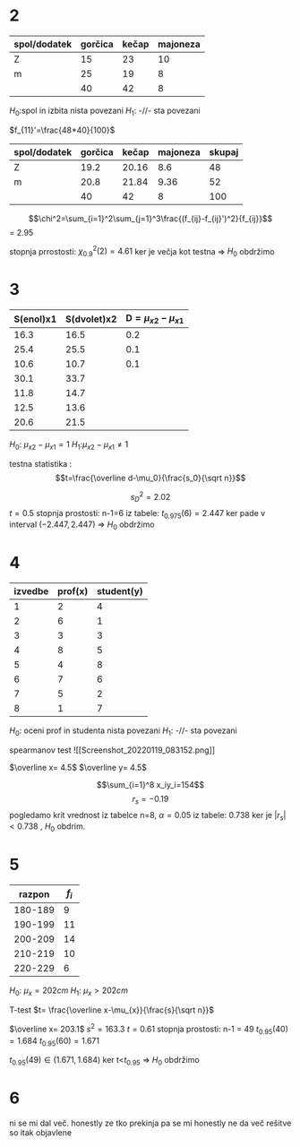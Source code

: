 # 2
| spol/dodatek | gorčica | kečap | majoneza |
| ------------ | ------- | ----- | -------- |
| Z            | 15      | 23    | 10       |
| m            | 25      | 19    | 8        |
|              | 40      | 42    | 8        | 

$H_0:$spol in izbita nista povezani
$H_1:$ -//- sta povezani

$f_{11}'=\frac{48*40}{100}$

| spol/dodatek | gorčica | kečap | majoneza | skupaj |
| ------------ | ------- | ----- | -------- | ------ |
| Z            | 19.2    | 20.16 | 8.6      | 48     |
| m            | 20.8    | 21.84 | 9.36     | 52     |
|              | 40      | 42    | 8        | 100    | 

$$\chi^2=\sum_{i=1}^2\sum_{j=1}^3\frac{(f_{ij}-f_{ij}')^2}{f_{ij}}$$
= 2.95

stopnja prrostosti:
$\chi_{0.9}^2(2)=4.61$
ker je večja kot testna => $H_0$ obdržimo

# 3
| S(enol)x1 | S(dvolet)x2 | D$=\mu_{x2}-\mu_{x1}$ |
| --------- | ----------- | --------------------- |
| 16.3      | 16.5        | 0.2                   |
| 25.4      | 25.5        | 0.1                   |
| 10.6      | 10.7        | 0.1                   |
| 30.1      | 33.7        |                       |
| 11.8      | 14.7        |                       |
| 12.5      | 13.6        |                       |
| 20.6      | 21.5        |                       |

$H_0:$ $\mu_{x2}-\mu_{x1}=1$
$H_1:$$\mu_{x2}-\mu_{x1}\ne1$


testna statistika :
$$t=\frac{\overline d-\mu_0}{\frac{s_0}{\sqrt n}}$$

$$s_D^2=2.02$$
$t=0.5$
stopnja prostosti: n-1=6
iz tabele:
$t_{0.975}(6)=2.447$
ker pade v interval $(-2.447,2.447)$ => $H_{0}$ obdržimo

# 4

| izvedbe | prof(x) | student(y) | 
| ------- | ------- | ---------- |
| 1       | 2       | 4          |
| 2       | 6       | 1          |
| 3       | 3       | 3          |
| 4       | 8       | 5          |
| 5       | 4       | 8          |
| 6       | 7       | 6          |
| 7       | 5       | 2          |
| 8       | 1       | 7          |

$H_{0}:$ oceni prof in studenta nista povezani
$H_1:$ -//- sta povezani

spearmanov test
![[Screenshot_20220119_083152.png]]

$\overline x= 4.5$
$\overline y= 4.5$

$$\sum_{i=1}^8 x_iy_i=154$$
$$r_s=-0.19$$
pogledamo krit vrednost iz tabelce
n=8, $\alpha=0.05$ 
iz tabele: 0.738
ker je $|r_s|<0.738$ , $H_{0}$ obdrim.

# 5
| razpon  | $f_i$ |
| ------- | ----- |
| 180-189 | 9     |
| 190-199 | 11    |
| 200-209 | 14    |
| 210-219 | 10    |
| 220-229 | 6     | 

$H_{0}:$ $\mu_x=202cm$
$H_{1}:$ $\mu_x>202cm$

T-test
$t= \frac{\overline x-\mu_{x}}{\frac{s}{\sqrt n}}$

$\overline x= 203.1$
$s^2=163.3$
$t=0.61$
stopnja prostosti: n-1 = 49
$t_{0.95}(40)=1.684$
$t_{0.95}(60)=1.671$

$t_{0.95}(49)\in (1.671,1.684)$
ker t<$t_{0.95}$ => $H_{0}$ obdržimo

# 6
ni se mi dal  več.
honestly  ze tko prekinja pa se mi honestly ne da več rešitve so itak objavlene
